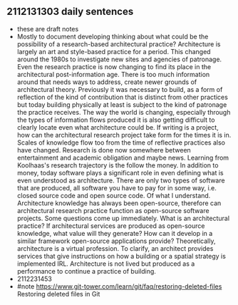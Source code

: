 ## 2112131303 daily sentences

* these are draft notes 
* Mostly to document developing thinking about what could be the possibility of a research-based architectural practice? 
Architecture is largely an art and style-based practice for a period. 
This changed around the 1980s to investigate new sites and agencies of patronage. 
Even the research practice is now changing to find its place in the architectural post-information age. 
There is too much information around that needs ways to address, create newer grounds of architectural theory. 
Previously it was necessary to build, as a form of reflection of the kind of contribution that is distinct from other practices but today building physically at least is subject to the kind of patronage the practice receives. 
The way the world is changing, especially through the types of information flows produced it is also getting difficult to clearly locate even what architecture could be. 
If writing is a project, how can the architectural research project take form for the times it is in. 
Scales of knowledge flow too from the time of reflective practices also have changed. 
Research is done now somewhere between entertainment and academic obligation and maybe news. 
Learning from Koolhaas's research trajectory is the follow the money. 
In addition to money, today software plays a significant role in even defining what is even understood as architecture. 
There are only two types of software that are produced, all software you have to pay for in some way, i.e. closed source code and open source code. 
Of what I understand. 
Architecture knowledge has always been open-source, therefore can architectural research practice function as open-source software projects. 
Some questions come up immediately. 
What is an architectural practice? If architectural services are produced as open-source knowledge, what value will they generate? 
How can it develop in a similar framework open-source applications provide? 
Theoretically, architecture is a virtual profession. 
To clarify, an architect provides services that give instructions on how a building or a spatial strategy is implemented IRL. 
Architecture is not lived but produced as a performance to continue a practice of building.
* 2112231453
* #note https://www.git-tower.com/learn/git/faq/restoring-deleted-files Restoring deleted files in Git
